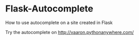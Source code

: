 # Flask-Autocomplete
How to use autocomplete on a site created in Flask

Try the autocomplete on http://vaaron.pythonanywhere.com/
